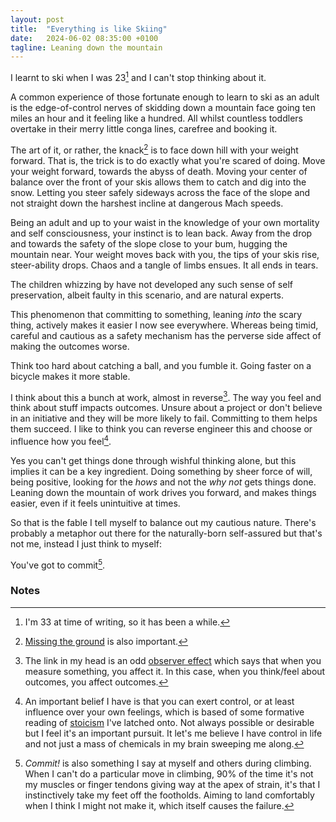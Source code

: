 ```yaml
---
layout: post
title:  "Everything is like Skiing"
date:   2024-06-02 08:35:00 +0100
tagline: Leaning down the mountain
---
```


I learnt to ski when I was 23[^age] and I can't stop thinking about it. 

A common experience of those fortunate enough to learn to ski as an adult is the edge-of-control nerves of skidding down a mountain face going ten miles an hour and it feeling like a hundred. All whilst countless toddlers overtake in their merry little conga lines, carefree and booking it.

The art of it, or rather, the knack[^hitch] is to face down hill with your weight forward. That is, the trick is to do exactly what you're scared of doing. Move your weight forward, towards the abyss of death. Moving your center of balance over the front of your skis allows them to catch and dig into the snow. Letting you steer safely sideways across the face of the slope and not straight down the harshest incline at dangerous Mach speeds.

Being an adult and up to your waist in the knowledge of your own mortality and self consciousness, your instinct is to lean back. Away from the drop and towards the safety of the slope close to your bum, hugging the mountain near. Your weight moves back with you, the tips of your skis rise, steer-ability drops. Chaos and a tangle of limbs ensues. It all ends in tears. 

The children whizzing by have not developed any such sense of self preservation, albeit faulty in this scenario, and are natural experts.

This phenomenon that committing to something, leaning *into* the scary thing, actively makes it easier I now see everywhere. Whereas being timid, careful and cautious as a safety mechanism has the perverse side affect of making the outcomes worse.

Think too hard about catching a ball, and you fumble it. Going faster on a bicycle makes it more stable.

I think about this a bunch at work, almost in reverse[^observer]. The way you feel and think about stuff impacts outcomes. Unsure about a project or don't believe in an initiative and they will be more likely to fail. Committing to them helps them succeed. I like to think you can reverse engineer this and choose or influence how you feel[^stoicism]. 

Yes you can't get things done through wishful thinking alone, but this implies it can be a key ingredient. Doing something by sheer force of will, being positive, looking for the *hows* and not the *why not* gets things done. Leaning down the mountain of work drives you forward, and makes things easier, even if it feels unintuitive at times.

So that is the fable I tell myself to balance out my cautious nature. There's probably a metaphor out there for the naturally-born self-assured but that's not me, instead I just think to myself:

You've got to commit[^climbing].

### Notes

[^age]: I'm 33 at time of writing, so it has been a while.

[^hitch]: [Missing the ground](https://www.goodreads.com/quotes/7335195-there-is-an-art-it-says-or-rather-a-knack) is also important.

[^observer]: The link in my head is an odd [observer effect](https://en.wikipedia.org/wiki/Observer_effect_(physics)) which says that when you measure something, you affect it. In this case, when you think/feel about outcomes, you affect outcomes.

[^stoicism]: An important belief I have is that you can exert control, or at least influence over your own feelings, which is based of some formative reading of [stoicism](https://en.wikipedia.org/wiki/Stoicism#:~:text=Stoicism%20teaches%20the%20development%20of,the%20universal%20reason%20(logos).) I've latched onto. Not always possible or desirable but I feel it's an important pursuit. It let's me believe I have control in life and not just a mass of chemicals in my brain sweeping me along.

[^climbing]: *Commit!* is also something I say at myself and others during climbing. When I can't do a particular move in climbing, 90% of the time it's not my muscles or finger tendons giving way at the apex of strain, it's that I instinctively take my feet off the footholds. Aiming to land comfortably when I think I might not make it, which itself causes the failure.
